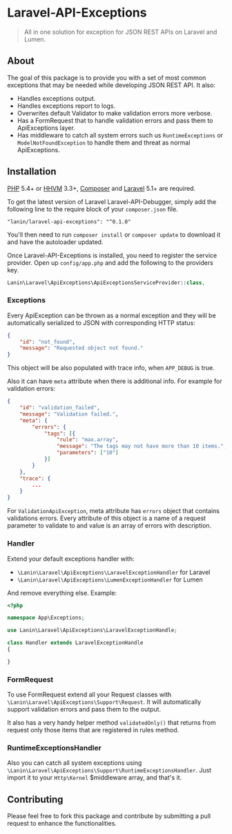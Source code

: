 # Laravel-API-Exceptions
> All in one solution for exception for JSON REST APIs on Laravel and Lumen.

## About

The goal of this package is to provide you with a set of most common exceptions that may be needed while developing JSON REST API. It also:

* Handles exceptions output.
* Handles exceptions report to logs.
* Overwrites default Validator to make validation errors more verbose.
* Has a FormRequest that to handle validation errors and pass them to ApiExceptions layer.
* Has middleware to catch all system errors such us `RuntimeExceptions` or `ModelNotFoundException` to handle them and threat as normal ApiExceptions.

## Installation

[PHP](https://php.net) 5.4+ or [HHVM](http://hhvm.com) 3.3+, [Composer](https://getcomposer.org) and [Laravel](http://laravel.com) 5.1+ are required.

To get the latest version of Laravel Laravel-API-Debugger, simply add the following line to the require block of your `composer.json` file.

```
"lanin/laravel-api-exceptions": "^0.1.0"
```

You'll then need to run `composer install` or `composer update` to download it and have the autoloader updated.

Once Laravel-API-Exceptions is installed, you need to register the service provider. Open up `config/app.php` and add the following to the providers key.

```php
Lanin\Laravel\ApiExceptions\ApiExceptionsServiceProvider::class,
```

### Exceptions

Every ApiException can be thrown as a normal exception and they will be automatically serialized to JSON with corresponding HTTP status:

```json
{
    "id": "not_found",
    "message": "Requested object not found."
}
```

This object will be also populated with trace info, when `APP_DEBUG` is true.

Also it can have `meta` attribute when there is additional info. For example for validation errors:
```json
{
	"id": "validation_failed",
	"message": "Validation failed.",
	"meta": {
		"errors": {
			"tags": [{
				"rule": "max.array",
				"message": "The tags may not have more than 10 items.",
				"parameters": ["10"]
			}]
		}
	},
	"trace": {
	    ...
    }
}
```

For `ValidationApiException`, meta attribute has `errors` object that contains validations errors. 
Every attribute of this object is a name of a request parameter to validate to and value is an array of errors with description.

### Handler

Extend your default exceptions handler with:

* `\Lanin\Laravel\ApiExceptions\LaravelExceptionHandler` for Laravel
* `\Lanin\Laravel\ApiExceptions\LumenExceptionHandler` for Lumen

And remove everything else. Example:

```php
<?php

namespace App\Exceptions;

use Lanin\Laravel\ApiExceptions\LaravelExceptionHandle;

class Handler extends LaravelExceptionHandle
{

}
```

### FormRequest

To use FormRequest extend all your Request classes with `\Lanin\Laravel\ApiExceptions\Support\Request`.
It will automatically support validation errors and pass them to the output. 

It also has a very handy helper method `validatedOnly()` that returns from request only those items that are registered in rules method.

### RuntimeExceptionsHandler

Also you can catch all system exceptions using `\Lanin\Laravel\ApiExceptions\Support\RuntimeExceptionsHandler`. 
Just import it to your `Http\Kernel` $middleware array, and that's it.

## Contributing

Please feel free to fork this package and contribute by submitting a pull request to enhance the functionalities.
